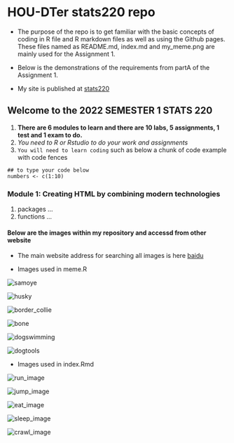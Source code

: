# HOU-DTer stats220 repo

* The purpose of the repo is to get familiar with the basic concepts of coding in R file and R markdown files as well as using the Github pages. These files named as README.md, index.md and my_meme.png are mainly used for the Assignment 1. 

* Below is the demonstrations of the requirements from partA of the Assignment 1.

* My site is published at [stats220](https://hou-dter.github.io/stats220/)

## Welcome to the 2022 SEMESTER 1 STATS 220
1. **There are 6 modules to learn and there are 10 labs, 5 assignments, 1 test and 1 exam to do.**
2. *You need to R or Rstudio to do your work and assignments*
3. `You will need to learn coding` such as below a chunk of code example with code fences

```{r}
## to type your code below
numbers <- c(1:10)
```

### Module 1: Creating HTML by combining modern technologies
1. packages ...
2. functions ...

#### Below are the images within my repository and accessd from other website
* The main website address for searching all images is here
[baidu](https://www.baidu.com/)

* Images used in meme.R

![samoye](https://gimg2.baidu.com/image_search/src=http%3A%2F%2Fwww.quchong.cn%2Fuploads%2F210531%2F106-210531135635D3.jpg&refer=http%3A%2F%2Fwww.quchong.cn&app=2002&size=f9999,10000&q=a80&n=0&g=0n&fmt=auto?sec=1649660942&t=6dd404ce9bad23cf212823b30299c1e7)

![husky](https://gimg2.baidu.com/image_search/src=http%3A%2F%2Feuro-premium.cn%2Fsites%2Fdefault%2Ffiles%2F2017%2F06%2F2017-06-13-020.jpg&refer=http%3A%2F%2Feuro-premium.cn&app=2002&size=f9999,10000&q=a80&n=0&g=0n&fmt=auto?sec=1649660953&t=8f62cdd991fac0a04bde4383b0e4d061)

![border_collie](https://gimg2.baidu.com/image_search/src=http%3A%2F%2Fimg9.chongwu.cc%2Fd%2Ffile%2Fbianmu%2F201310%2F575f08c38b70112377e367a689330b89.jpg&refer=http%3A%2F%2Fimg9.chongwu.cc&app=2002&size=f9999,10000&q=a80&n=0&g=0n&fmt=auto?sec=1649661126&t=6dbf69f1851e03cb2e00b9883d1fc35d)

![bone](https://gimg2.baidu.com/image_search/src=http%3A%2F%2Fimg.xiaokeai.com%2Fuploadfile%2F2020%2F0921%2F20200921034257842.jpg&refer=http%3A%2F%2Fimg.xiaokeai.com&app=2002&size=f9999,10000&q=a80&n=0&g=0n&fmt=auto?sec=1650339472&t=2be30ccce23db8d58fec269075e706a5)

![dogswimming](https://img2.baidu.com/it/u=531342792,3502212661&fm=253&fmt=auto&app=138&f=JPEG?w=452&h=300)

![dogtools](https://img2.baidu.com/it/u=3861410943,3348131614&fm=253&fmt=auto&app=138&f=JPEG?w=652&h=500)

* Images used in index.Rmd

![run_image](https://gimg2.baidu.com/image_search/src=http%3A%2F%2Fcdnimg103.lizhi.fm%2Faudio_cover%2F2015%2F05%2F21%2F20187513743293063_580x580.jpg&refer=http%3A%2F%2Fcdnimg103.lizhi.fm&app=2002&size=f9999,10000&q=a80&n=0&g=0n&fmt=auto?sec=1649682803&t=09b236743185e1abb67e76dfd5426f55)

![jump_image](https://gimg2.baidu.com/image_search/src=http%3A%2F%2Fpic67.nipic.com%2Ffile%2F20150520%2F17961491_134825464000_2.jpg&refer=http%3A%2F%2Fpic67.nipic.com&app=2002&size=f9999,10000&q=a80&n=0&g=0n&fmt=auto?sec=1649682885&t=82757f23bc3f23c889d09568ac5d4843)

![eat_image](https://gimg2.baidu.com/image_search/src=http%3A%2F%2Finews.gtimg.com%2Fnewsapp_match%2F0%2F11570729873%2F0.jpg&refer=http%3A%2F%2Finews.gtimg.com&app=2002&size=f9999,10000&q=a80&n=0&g=0n&fmt=auto?sec=1649682957&t=1f815271248f4c94217dad5cda11ab4a)

![sleep_image](https://pic.rmb.bdstatic.com/7022a7e2b0078f210b8f3e493d68d42d.jpeg)

![crawl_image](https://gimg2.baidu.com/image_search/src=http%3A%2F%2Fimg2.99ku.vip%2Fmanage%2Fbook%2F2015%2F0630%2Fps-shilijiaochengx%2Fko2obkytji2.jpg&refer=http%3A%2F%2Fimg2.99ku.vip&app=2002&size=f9999,10000&q=a80&n=0&g=0n&fmt=auto?sec=1649683118&t=17d01e05f91a0d65cfe8423be55a5b88)










